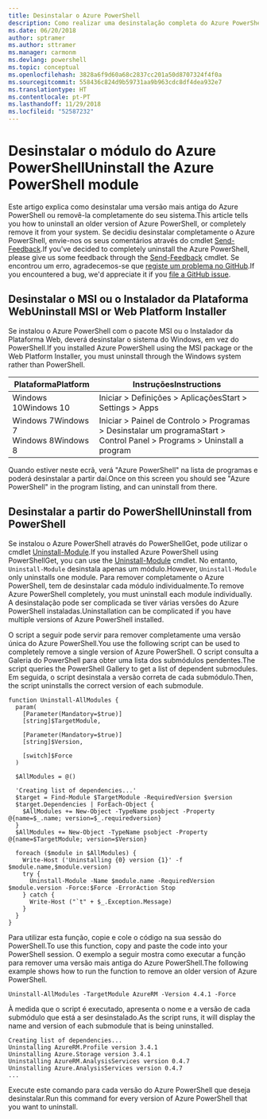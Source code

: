 ```yaml
---
title: Desinstalar o Azure PowerShell
description: Como realizar uma desinstalação completa do Azure PowerShell
ms.date: 06/20/2018
author: sptramer
ms.author: sttramer
ms.manager: carmonm
ms.devlang: powershell
ms.topic: conceptual
ms.openlocfilehash: 3828a6f9d60a68c2837cc201a50d8707324f4f0a
ms.sourcegitcommit: 558436c824d9b59731aa9b963cdc8df4dea932e7
ms.translationtype: HT
ms.contentlocale: pt-PT
ms.lasthandoff: 11/29/2018
ms.locfileid: "52587232"
---
```

# <a name="uninstall-the-azure-powershell-module"></a><span data-ttu-id="f76b4-103">Desinstalar o módulo do Azure PowerShell</span><span class="sxs-lookup"><span data-stu-id="f76b4-103">Uninstall the Azure PowerShell module</span></span>

<span data-ttu-id="f76b4-104">Este artigo explica como desinstalar uma versão mais antiga do Azure PowerShell ou removê-la completamente do seu sistema.</span><span class="sxs-lookup"><span data-stu-id="f76b4-104">This article tells you how to uninstall an older version of Azure PowerShell, or completely remove it from your system.</span></span> <span data-ttu-id="f76b4-105">Se decidiu desinstalar completamente o Azure PowerShell, envie-nos os seus comentários através do cmdlet [Send-Feedback](/powershell/module/azurerm.profile/send-feedback).</span><span class="sxs-lookup"><span data-stu-id="f76b4-105">If you've decided to completely uninstall the Azure PowerShell, please give us some feedback through the [Send-Feedback](/powershell/module/azurerm.profile/send-feedback) cmdlet.</span></span>
<span data-ttu-id="f76b4-106">Se encontrou um erro, agradecemos-se que [registe um problema no GitHub](https://github.com/azure/azure-powershell/issues).</span><span class="sxs-lookup"><span data-stu-id="f76b4-106">If you encountered a bug, we'd appreciate it if you [file a GitHub issue](https://github.com/azure/azure-powershell/issues).</span></span>

## <a name="uninstall-msi-or-web-platform-installer"></a><span data-ttu-id="f76b4-107">Desinstalar o MSI ou o Instalador da Plataforma Web</span><span class="sxs-lookup"><span data-stu-id="f76b4-107">Uninstall MSI or Web Platform Installer</span></span>

<span data-ttu-id="f76b4-108">Se instalou o Azure PowerShell com o pacote MSI ou o Instalador da Plataforma Web, deverá desinstalar o sistema do Windows, em vez do PowerShell.</span><span class="sxs-lookup"><span data-stu-id="f76b4-108">If you installed Azure PowerShell using the MSI package or the Web Platform Installer, you must uninstall through the Windows system rather than PowerShell.</span></span>

| <span data-ttu-id="f76b4-109">Plataforma</span><span class="sxs-lookup"><span data-stu-id="f76b4-109">Platform</span></span> | <span data-ttu-id="f76b4-110">Instruções</span><span class="sxs-lookup"><span data-stu-id="f76b4-110">Instructions</span></span> |
|----------|--------------|
| <span data-ttu-id="f76b4-111">Windows 10</span><span class="sxs-lookup"><span data-stu-id="f76b4-111">Windows 10</span></span> | <span data-ttu-id="f76b4-112">Iniciar > Definições > Aplicações</span><span class="sxs-lookup"><span data-stu-id="f76b4-112">Start > Settings > Apps</span></span> |
| <span data-ttu-id="f76b4-113">Windows 7</span><span class="sxs-lookup"><span data-stu-id="f76b4-113">Windows 7</span></span> </br><span data-ttu-id="f76b4-114">Windows 8</span><span class="sxs-lookup"><span data-stu-id="f76b4-114">Windows 8</span></span> | <span data-ttu-id="f76b4-115">Iniciar > Painel de Controlo > Programas > Desinstalar um programa</span><span class="sxs-lookup"><span data-stu-id="f76b4-115">Start > Control Panel > Programs > Uninstall a program</span></span> |

<span data-ttu-id="f76b4-116">Quando estiver neste ecrã, verá "Azure PowerShell" na lista de programas e poderá desinstalar a partir daí.</span><span class="sxs-lookup"><span data-stu-id="f76b4-116">Once on this screen you should see "Azure PowerShell" in the program listing, and can uninstall from there.</span></span>

## <a name="uninstall-from-powershell"></a><span data-ttu-id="f76b4-117">Desinstalar a partir do PowerShell</span><span class="sxs-lookup"><span data-stu-id="f76b4-117">Uninstall from PowerShell</span></span>

<span data-ttu-id="f76b4-118">Se instalou o Azure PowerShell através do PowerShellGet, pode utilizar o cmdlet [Uninstall-Module](/powershell/module/powershellget/uninstall-module).</span><span class="sxs-lookup"><span data-stu-id="f76b4-118">If you installed Azure PowerShell using PowerShellGet, you can use the [Uninstall-Module](/powershell/module/powershellget/uninstall-module) cmdlet.</span></span> <span data-ttu-id="f76b4-119">No entanto, `Uninstall-Module` desinstala apenas um módulo.</span><span class="sxs-lookup"><span data-stu-id="f76b4-119">However, `Uninstall-Module` only uninstalls one module.</span></span> <span data-ttu-id="f76b4-120">Para remover completamente o Azure PowerShell, tem de desinstalar cada módulo individualmente.</span><span class="sxs-lookup"><span data-stu-id="f76b4-120">To remove Azure PowerShell completely, you must uninstall each module individually.</span></span> <span data-ttu-id="f76b4-121">A desinstalação pode ser complicada se tiver várias versões do Azure PowerShell instaladas.</span><span class="sxs-lookup"><span data-stu-id="f76b4-121">Uninstallation can be complicated if you have multiple versions of Azure PowerShell installed.</span></span>

<span data-ttu-id="f76b4-122">O script a seguir pode servir para remover completamente uma versão única do Azure PowerShell.</span><span class="sxs-lookup"><span data-stu-id="f76b4-122">You use the following script can be used to completely remove a single version of Azure PowerShell.</span></span> <span data-ttu-id="f76b4-123">O script consulta a Galeria do PowerShell para obter uma lista dos submódulos pendentes.</span><span class="sxs-lookup"><span data-stu-id="f76b4-123">The script queries the PowerShell Gallery to get a list of dependent submodules.</span></span> <span data-ttu-id="f76b4-124">Em seguida, o script desinstala a versão correta de cada submódulo.</span><span class="sxs-lookup"><span data-stu-id="f76b4-124">Then, the script uninstalls the correct version of each submodule.</span></span>

```powershell-interactive
function Uninstall-AllModules {
  param(
    [Parameter(Mandatory=$true)]
    [string]$TargetModule,

    [Parameter(Mandatory=$true)]
    [string]$Version,

    [switch]$Force
  )

  $AllModules = @()

  'Creating list of dependencies...'
  $target = Find-Module $TargetModule -RequiredVersion $version
  $target.Dependencies | ForEach-Object {
    $AllModules += New-Object -TypeName psobject -Property @{name=$_.name; version=$_.requiredversion}
  }
  $AllModules += New-Object -TypeName psobject -Property @{name=$TargetModule; version=$Version}

  foreach ($module in $AllModules) {
    Write-Host ('Uninstalling {0} version {1}' -f $module.name,$module.version)
    try {
      Uninstall-Module -Name $module.name -RequiredVersion $module.version -Force:$Force -ErrorAction Stop
    } catch {
      Write-Host ("`t" + $_.Exception.Message)
    }
  }
}
```

<span data-ttu-id="f76b4-125">Para utilizar esta função, copie e cole o código na sua sessão do PowerShell.</span><span class="sxs-lookup"><span data-stu-id="f76b4-125">To use this function, copy and paste the code into your PowerShell session.</span></span> <span data-ttu-id="f76b4-126">O exemplo a seguir mostra como executar a função para remover uma versão mais antiga do Azure PowerShell.</span><span class="sxs-lookup"><span data-stu-id="f76b4-126">The following example shows how to run the function to remove an older version of Azure PowerShell.</span></span>

```powershell-interactive
Uninstall-AllModules -TargetModule AzureRM -Version 4.4.1 -Force
```

<span data-ttu-id="f76b4-127">À medida que o script é executado, apresenta o nome e a versão de cada submódulo que está a ser desinstalado.</span><span class="sxs-lookup"><span data-stu-id="f76b4-127">As the script runs, it will display the name and version of each submodule that is being uninstalled.</span></span>

```output
Creating list of dependencies...
Uninstalling AzureRM.Profile version 3.4.1
Uninstalling Azure.Storage version 3.4.1
Uninstalling AzureRM.AnalysisServices version 0.4.7
Uninstalling Azure.AnalysisServices version 0.4.7
...
```

<span data-ttu-id="f76b4-128">Execute este comando para cada versão do Azure PowerShell que deseja desinstalar.</span><span class="sxs-lookup"><span data-stu-id="f76b4-128">Run this command for every version of Azure PowerShell that you want to uninstall.</span></span>